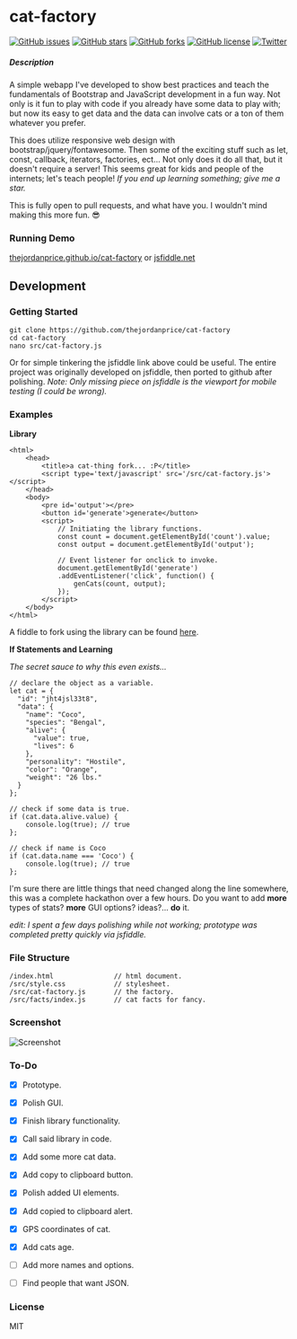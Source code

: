# cat-factory

[![GitHub issues](https://img.shields.io/github/issues/thejordanprice/cat-factory.svg)](https://github.com/thejordanprice/cat-factory/issues)
[![GitHub stars](https://img.shields.io/github/stars/thejordanprice/cat-factory.svg)](https://github.com/thejordanprice/cat-factory/stargazers)
[![GitHub forks](https://img.shields.io/github/forks/thejordanprice/cat-factory.svg)](https://github.com/thejordanprice/cat-factory/network)
[![GitHub license](https://img.shields.io/badge/license-MIT-blue.svg)](https://raw.githubusercontent.com/thejordanprice/cat-factory/master/LICENSE)
[![Twitter](https://img.shields.io/twitter/url/https/github.com/thejordanprice/cat-factory.svg?style=social)](https://twitter.com/intent/tweet?text=Wow:&url=%5Bobject%20Object%5D)

##### Description

A simple webapp I've developed to show best practices and teach the fundamentals of Bootstrap and JavaScript development in a fun way. Not only is it fun to play with code if you already have some data to play with; but now its easy to get data and the data can involve cats or a ton of them whatever you prefer.

This does utilize responsive web design with bootstrap/jquery/fontawesome. Then some of the exciting stuff such as let, const, callback, iterators, factories, ect... Not only does it do all that, but it doesn't require a server! This seems great for kids and people of the internets; let's teach people! *If you end up learning something; give me a star.*

This is fully open to pull requests, and what have you. I wouldn't mind making this more fun. :sunglasses:

### Running Demo

[thejordanprice.github.io/cat-factory](https://thejordanprice.github.io/cat-factory) or [jsfiddle.net](https://jsfiddle.net/thejordanprice/fs3fvekw/)

## Development

### Getting Started

    git clone https://github.com/thejordanprice/cat-factory
    cd cat-factory
    nano src/cat-factory.js

Or for simple tinkering the jsfiddle link above could be useful. The entire project was originally developed on jsfiddle, then ported to github after polishing. *Note: Only missing piece on jsfiddle is the viewport for mobile testing (I could be wrong).*

### Examples

**Library**

    <html>
        <head>
            <title>a cat-thing fork... :P</title>
            <script type='text/javascript' src='/src/cat-factory.js'></script>
        </head>
        <body>
            <pre id='output'></pre>
            <button id='generate'>generate</button>
            <script>
                // Initiating the library functions.
                const count = document.getElementById('count').value;
                const output = document.getElementById('output');

                // Event listener for onclick to invoke.
                document.getElementById('generate')
                .addEventListener('click', function() {
                    genCats(count, output);
                });
            </script>
        </body>
    </html>

A fiddle to fork using the library can be found [here](https://jsfiddle.net/thejordanprice/3713jcyf/).

**If Statements and Learning**

*The secret sauce to why this even exists...*

    // declare the object as a variable.
    let cat = {
      "id": "jht4jsl33t8",
      "data": {
        "name": "Coco",
        "species": "Bengal",
        "alive": {
          "value": true,
          "lives": 6
        },
        "personality": "Hostile",
        "color": "Orange",
        "weight": "26 lbs."
      }
    };

    // check if some data is true.
    if (cat.data.alive.value) {
        console.log(true); // true
    };

    // check if name is Coco
    if (cat.data.name === 'Coco') {
        console.log(true); // true
    };

I'm sure there are little things that need changed along the line somewhere, this was a complete hackathon over a few hours. Do you want to add **more** types of stats? **more** GUI options? ideas?... **do** it.

*edit: I spent a few days polishing while not working; prototype was completed pretty quickly via jsfiddle.*

### File Structure

    /index.html               // html document.
    /src/style.css            // stylesheet.
    /src/cat-factory.js       // the factory.
    /src/facts/index.js       // cat facts for fancy.

### Screenshot

![Screenshot](https://i.imgur.com/ECskXGB.png)

### To-Do

- [x] Prototype.
- [x] Polish GUI.
- [x] Finish library functionality.
- [x] Call said library in code.
- [x] Add some more cat data.
- [x] Add copy to clipboard button.
- [x] Polish added UI elements.
- [x] Add copied to clipboard alert.
- [x] GPS coordinates of cat.
- [x] Add cats age.
- [ ] Add more names and options.
- [ ] Find people that want JSON.


### License

MIT
